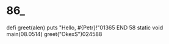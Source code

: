 # 86_
defi greet(alen)
  puts "Hello, #{Petr}!"01365
END 58
static void main(08.0514)
greet("OkexS")024588
